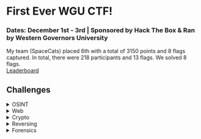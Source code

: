 # First Ever WGU CTF!
### Dates: December 1st - 3rd | Sponsored by Hack The Box & Ran by Western Governors University

My team (SpaceCats) placed 6th with a total of 3150 points and 8 flags captured. In total, there were 218 participants and 13 flags. We solved 8 flags.<br>
[Leaderboard](https://ctf.hackthebox.com/event/1268/scoreboard)

## Challenges

<details>
  
<summary>OSINT</summary>

|Challenge|Difficulty|
|---------|----------|
|[Samantha Zephyr Williams](/SageCon-WGU-HTB-CTF/OSINT/SamanthaZephyrWilliams.md)|Easy|
|[OOO Oasis](/SageCon-WGU-HTB-CTF/OSINT/OOOOasis.md)|Easy|

</details>

<details>
  
<summary>Web</summary>

|Challenge|Difficulty|
|---------|----------|
|[Arcane Source](/SageCon-WGU-HTB-CTF/Web/ArcaneSource.md)|Easy|
|Commutify||

</details>

<details>

<summary>Crypto</summary>

|Challenge|Difficulty|
|---------|----------|
|Simple RSA|Easy|
|PSA Games|| 
|Me is Mey||

</details>

<details>

<summary>Reversing</summary>

|Challenge|Difficulty|
|---------|----------|
|[String Theory](/SageCon-WGU-HTB-CTF/Reversing/StringTheory.md)|Easy|
|Curse||
|Going Back||

</details>

<details>

<summary>Forensics</summary>summary>

|Challenge|Difficulty|
|---------|----------|
|[Tuna]()|Easy| 
|Infected||

</details>
